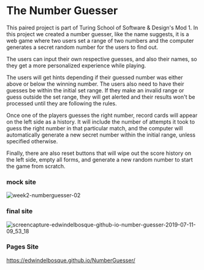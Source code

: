 # The Number Guesser

This paired project is part of Turing School of Software & Design's Mod 1.
In this project we created a number guesser, like the name suggests, it is a web game where two users set a range of two numbers and the computer generates a secret random number for the users to find out.

The users can input their own respective guesses, and also their names, so they get a more personalized experience while playing.

The users will get hints depending if their guessed number was either above or below the winning number.
The users also need to have their guesses be within the initial set range. If they make an invalid range or guess outside the set range, they will get alerted and their results won't be processed until they are following the rules.

Once one of the players guesses the right number, record cards will appear on the left side as a history. It will include the number of attempts it took to guess the right number in that particular match, and the computer will automatically generate a new secret number within the initial range, unless specified otherwise.

Finally, there are also reset buttons that will wipe out the score history on the left side, empty all forms, and generate a new random number to start the game from scratch.

### mock site
![week2-numberguesser-02](https://user-images.githubusercontent.com/48811985/61046523-e577cb80-a3cc-11e9-98a4-a05826c6b4ad.jpg)

### final site
![screencapture-edwindelbosque-github-io-number-guesser-2019-07-11-09_53_18](https://user-images.githubusercontent.com/48811985/61065904-1d463980-a3f4-11e9-86b9-584fa9b5b259.png)

### Pages Site
https://edwindelbosque.github.io/NumberGuesser/
